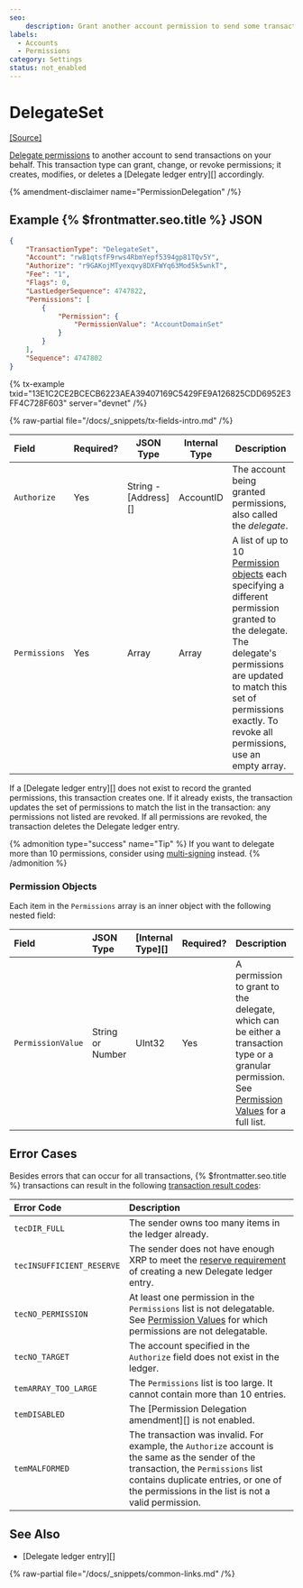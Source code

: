 ```yaml
---
seo:
    description: Grant another account permission to send some transactions for you, or revoke that permission.
labels:
  - Accounts
  - Permissions
category: Settings
status: not_enabled
---
```

# DelegateSet
[[Source]](https://github.com/XRPLF/rippled/blob/1e01cd34f7a216092ed779f291b43324c167167a/src/xrpld/app/tx/detail/DelegateSet.cpp "Source")

[Delegate permissions](/docs/concepts/accounts/permission-delegation) to another account to send transactions on your behalf. This transaction type can grant, change, or revoke permissions; it creates, modifies, or deletes a [Delegate ledger entry][] accordingly.

{% amendment-disclaimer name="PermissionDelegation" /%}

## Example {% $frontmatter.seo.title %} JSON

```json
{
    "TransactionType": "DelegateSet",
    "Account": "rw81qtsfF9rws4RbmYepf5394gp81TQv5Y",
    "Authorize": "r9GAKojMTyexqvy8DXFWYq63Mod5k5wnkT",
    "Fee": "1",
    "Flags": 0,
    "LastLedgerSequence": 4747822,
    "Permissions": [
        {
            "Permission": {
                "PermissionValue": "AccountDomainSet"
            }
        }
    ],
    "Sequence": 4747802
}
```

{% tx-example txid="13E1C2CE2BCECB6223AEA39407169C5429FE9A126825CDD6952E3FF4C728F603" server="devnet" /%}

{% raw-partial file="/docs/_snippets/tx-fields-intro.md" /%}

| Field         | Required? | JSON Type            | Internal Type | Description |
|:--------------|-----------|----------------------|---------------|-------------|
| `Authorize`   | Yes       | String - [Address][] | AccountID     | The account being granted permissions, also called the _delegate_. |
| `Permissions` | Yes       | Array                | Array         | A list of up to 10 [Permission objects](#permission-objects) each specifying a different permission granted to the delegate. The delegate's permissions are updated to match this set of permissions exactly. To revoke all permissions, use an empty array. |

If a [Delegate ledger entry][] does not exist to record the granted permissions, this transaction creates one. If it already exists, the transaction updates the set of permissions to match the list in the transaction: any permissions not listed are revoked. If all permissions are revoked, the transaction deletes the Delegate ledger entry.

{% admonition type="success" name="Tip" %}
If you want to delegate more than 10 permissions, consider using [multi-signing](/docs/concepts/accounts/multi-signing.md) instead.
{% /admonition %}

### Permission Objects

Each item in the `Permissions` array is an inner object with the following nested field:

| Field             | JSON Type            | [Internal Type][] | Required? | Description     |
|:------------------|:---------------------|:------------------|:----------|:----------------|
| `PermissionValue` | String or Number     | UInt32            | Yes       | A permission to grant to the delegate, which can be either a transaction type or a granular permission. See [Permission Values](../../data-types/permission-values.md) for a full list. |


## Error Cases

Besides errors that can occur for all transactions, {% $frontmatter.seo.title %} transactions can result in the following [transaction result codes](../transaction-results/index.md):

| Error Code                | Description |
|:--------------------------|:------------|
| `tecDIR_FULL`             | The sender owns too many items in the ledger already. |
| `tecINSUFFICIENT_RESERVE` | The sender does not have enough XRP to meet the [reserve requirement](/docs/concepts/accounts/reserves.md) of creating a new Delegate ledger entry. |
| `tecNO_PERMISSION`        | At least one permission in the `Permissions` list is not delegatable. See [Permission Values](../../data-types/permission-values.md) for which permissions are not delegatable. |
| `tecNO_TARGET`            | The account specified in the `Authorize` field does not exist in the ledger. |
| `temARRAY_TOO_LARGE`      | The `Permissions` list is too large. It cannot contain more than 10 entries. |
| `temDISABLED`             | The [Permission Delegation amendment][] is not enabled. |
| `temMALFORMED`            | The transaction was invalid. For example, the `Authorize` account is the same as the sender of the transaction, the `Permissions` list contains duplicate entries, or one of the permissions in the list is not a valid permission. |

## See Also

- [Delegate ledger entry][]

{% raw-partial file="/docs/_snippets/common-links.md" /%}
